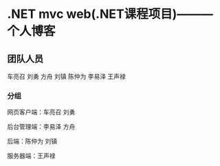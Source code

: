 <h1>.NET mvc web(.NET课程项目)———个人博客</h1>

<h2>团队人员</h2>

<div>车亮召 刘勇 方舟 刘镇 陈仲为 李易泽 王声禄</div>

<h3>分组</h3>

<div>
  <p><span>网页客户端：</span>车亮召 刘勇<p>
  <p><span>后台管理端：</span>李易泽 方舟</p>
  <p><span>后端：</span>陈仲为 刘镇</p>
  <p><span>服务器端：</span>王声禄</p>
</div>
